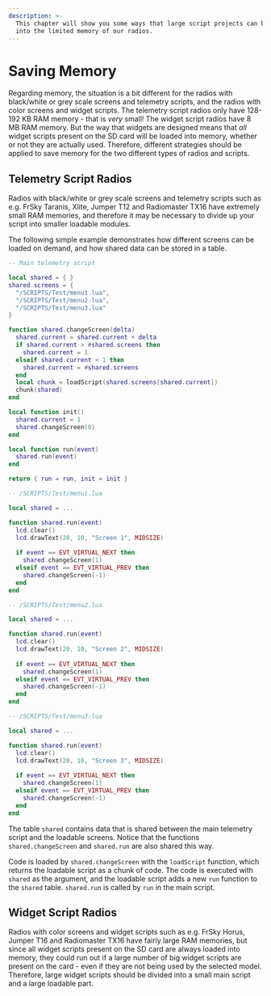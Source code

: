 ```yaml
---
description: >-
  This chapter will show you some ways that large script projects can be fitted
  into the limited memory of our radios.
---
```


# Saving Memory

Regarding memory, the situation is a bit different for the radios with black/white or grey scale screens and telemetry scripts, and the radios with color screens and widget scripts. The telemetry script radios only have 128-192 KB RAM memory - that is _very_ small! The widget script radios have 8 MB RAM memory. But the way that widgets are designed means that _all_ widget scripts present on the SD card will be loaded into memory, whether or not they are actually used. Therefore, different strategies should be applied to save memory for the two different types of radios and scripts.

## Telemetry Script Radios

Radios with black/white or grey scale screens and telemetry scripts such as e.g. FrSky Taranis, Xlite, Jumper T12 and Radiomaster TX16 have extremely small RAM memories, and therefore it may be necessary to divide up your script into smaller loadable modules.

The following simple example demonstrates how different screens can be loaded on demand, and how shared data can be stored in a table.

```lua
-- Main telemetry script

local shared = { }
shared.screens = {
  "/SCRIPTS/Test/menu1.lua",
  "/SCRIPTS/Test/menu2.lua",
  "/SCRIPTS/Test/menu3.lua"
}

function shared.changeScreen(delta)
  shared.current = shared.current + delta
  if shared.current > #shared.screens then
    shared.current = 1
  elseif shared.current < 1 then
    shared.current = #shared.screens
  end
  local chunk = loadScript(shared.screens[shared.current])
  chunk(shared)
end

local function init()
  shared.current = 1
  shared.changeScreen(0)
end

local function run(event)
  shared.run(event)
end

return { run = run, init = init }
```

```lua
-- /SCRIPTS/Test/menu1.lua

local shared = ...

function shared.run(event)
  lcd.clear()
  lcd.drawText(20, 10, "Screen 1", MIDSIZE)
  
  if event == EVT_VIRTUAL_NEXT then
    shared.changeScreen(1)
  elseif event == EVT_VIRTUAL_PREV then
    shared.changeScreen(-1)
  end
end
```

```lua
-- /SCRIPTS/Test/menu2.lua

local shared = ...

function shared.run(event)
  lcd.clear()
  lcd.drawText(20, 10, "Screen 2", MIDSIZE)
  
  if event == EVT_VIRTUAL_NEXT then
    shared.changeScreen(1)
  elseif event == EVT_VIRTUAL_PREV then
    shared.changeScreen(-1)
  end
end
```

```lua
-- /SCRIPTS/Test/menu3.lua

local shared = ...

function shared.run(event)
  lcd.clear()
  lcd.drawText(20, 10, "Screen 3", MIDSIZE)
  
  if event == EVT_VIRTUAL_NEXT then
    shared.changeScreen(1)
  elseif event == EVT_VIRTUAL_PREV then
    shared.changeScreen(-1)
  end
end
```

The table `shared` contains data that is shared between the main telemetry script and the loadable screens. Notice that the functions `shared.changeScreen` and `shared.run` are also shared this way.

Code is loaded by `shared.changeScreen` with the `loadScript` function, which returns the loadable script as a chunk of code. The code is executed with `shared` as the argument, and the loadable script adds a new `run` function to the `shared` table. `shared.run` is called by `run` in the main script.

## Widget Script Radios

Radios with color screens and widget scripts such as e.g. FrSky Horus, Jumper T16 and Radiomaster TX16 have fairly large RAM memories, but since all widget scripts present on the SD card are always loaded into memory, they could run out if a large number of big widget scripts are present on the card - even if they are not being used by the selected model. Therefore, large widget scripts should be divided into a small main script and a large loadable part.



